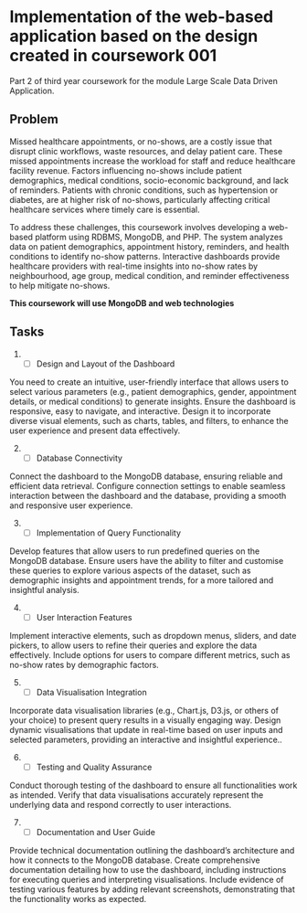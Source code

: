 # Implementation of the web-based application based on the design created in coursework 001

Part 2 of third year coursework for the module Large Scale Data Driven Application.

## Problem
Missed healthcare appointments, or no-shows, are a costly issue that disrupt clinic workflows, waste resources, and delay patient care. These missed appointments increase the workload for staff and reduce healthcare facility revenue. Factors influencing no-shows include patient demographics, medical conditions, socio-economic background, and lack of reminders. Patients with chronic conditions, such as hypertension or diabetes, are at higher risk of no-shows, particularly affecting critical healthcare services where timely care is essential.

To address these challenges, this coursework involves developing a web-based platform using RDBMS, MongoDB, and PHP. The system analyzes data on patient demographics, appointment history, reminders, and health conditions to identify no-show patterns. Interactive dashboards provide healthcare providers with real-time insights into no-show rates by neighbourhood, age group, medical condition, and reminder effectiveness to help mitigate no-shows.

**This coursework will use MongoDB and web technologies**

## Tasks
1. - [ ]  Design and Layout of the Dashboard
   
You need to create an intuitive, user-friendly interface that allows users to select various parameters (e.g., patient demographics, gender, appointment details, or medical conditions) to generate insights. Ensure the dashboard is responsive, easy to navigate, and interactive. Design it to incorporate diverse visual elements, such as charts, tables, and filters, to enhance the user experience and present data effectively.

2. - [ ]  Database Connectivity
   
Connect the dashboard to the MongoDB database, ensuring reliable and efficient data retrieval. Configure connection settings to enable seamless interaction between the dashboard and the database, providing a smooth and responsive user experience.

3. - [ ]  Implementation of Query Functionality

Develop features that allow users to run predefined queries on the MongoDB database. Ensure users have the ability to filter and customise these queries to explore various aspects of the dataset, such as demographic insights and appointment trends, for a more tailored and insightful analysis.

4. - [ ]  User Interaction Features

Implement interactive elements, such as dropdown menus, sliders, and date pickers, to allow users to refine their queries and explore the data effectively. Include options for users to compare different metrics, such as no-show rates by demographic factors.

5. - [ ]  Data Visualisation Integration

Incorporate data visualisation libraries (e.g., Chart.js, D3.js, or others of your choice) to present query results in a visually engaging way. Design dynamic visualisations that update in real-time based on user inputs and selected parameters, providing an interactive and insightful experience..

6. - [ ]  Testing and Quality Assurance

Conduct thorough testing of the dashboard to ensure all functionalities work as intended. Verify that data visualisations accurately represent the underlying data and respond correctly to user interactions.

7. - [ ]  Documentation and User Guide

Provide technical documentation outlining the dashboard’s architecture and how it connects to the MongoDB database. Create comprehensive documentation detailing how to use the dashboard, including instructions for executing queries and interpreting visualisations. Include evidence of testing various features by adding relevant screenshots, demonstrating that the functionality works as expected.